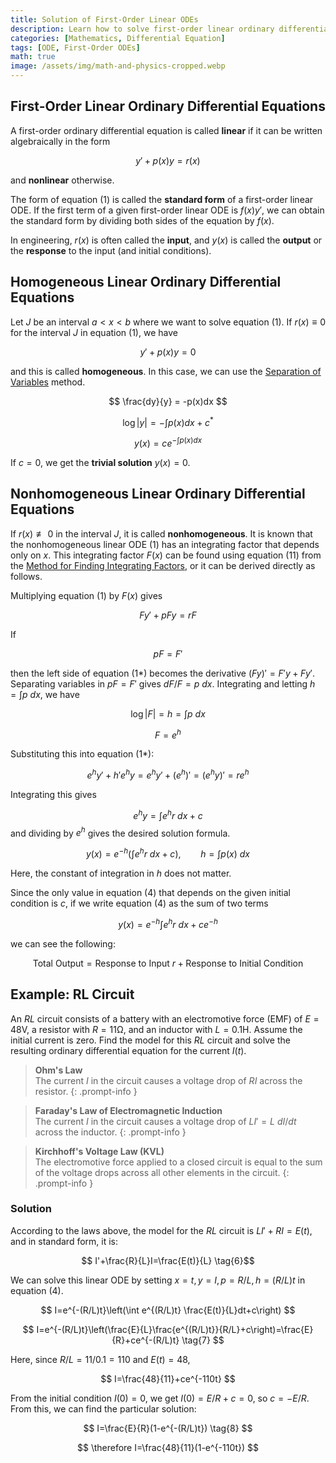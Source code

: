 ```yaml
---
title: Solution of First-Order Linear ODEs
description: Learn how to solve first-order linear ordinary differential equations using the integrating factor method, with a practical example of an RL circuit.
categories: [Mathematics, Differential Equation]
tags: [ODE, First-Order ODEs]
math: true
image: /assets/img/math-and-physics-cropped.webp
---
```

## First-Order Linear Ordinary Differential Equations
A first-order ordinary differential equation is called **linear** if it can be written algebraically in the form

$$ y'+p(x)y=r(x) \tag{1} $$

and **nonlinear** otherwise.

The form of equation (1) is called the **standard form** of a first-order linear ODE. If the first term of a given first-order linear ODE is $f(x)y'$, we can obtain the standard form by dividing both sides of the equation by $f(x)$.

In engineering, $r(x)$ is often called the **input**, and $y(x)$ is called the **output** or the **response** to the input (and initial conditions).

## Homogeneous Linear Ordinary Differential Equations
Let $J$ be an interval $a<x<b$ where we want to solve equation (1). If $r(x)\equiv 0$ for the interval $J$ in equation (1), we have

$$ y'+p(x)y=0 \tag{2}$$

and this is called **homogeneous**. In this case, we can use the [Separation of Variables](/posts/Separation-of-Variables/) method.

$$ \frac{dy}{y} = -p(x)dx $$

$$ \log |y| = -\int p(x)dx + c^* $$

$$ y(x) = ce^{-\int p(x)dx} \tag{3}$$

If $c=0$, we get the **trivial solution** $y(x)=0$.

## Nonhomogeneous Linear Ordinary Differential Equations
If $r(x)\not\equiv 0$ in the interval $J$, it is called **nonhomogeneous**. It is known that the nonhomogeneous linear ODE (1) has an integrating factor that depends only on $x$. This integrating factor $F(x)$ can be found using equation (11) from the [Method for Finding Integrating Factors](/posts/Exact-Differential-Equation-and-Integrating-Factor/#method-for-finding-integrating-factors), or it can be derived directly as follows.

Multiplying equation (1) by $F(x)$ gives

$$ Fy'+pFy=rF \tag{1*} $$

If

$$ pF=F' $$

then the left side of equation (1*) becomes the derivative $(Fy)'=F'y+Fy'$. Separating variables in $pF=F'$ gives $dF/F=p\ dx$. Integrating and letting $h=\int p\ dx$, we have

$$ \log |F|=h=\int p\ dx $$

$$ F = e^h $$

Substituting this into equation (1*):

$$ e^hy'+h'e^hy=e^hy'+(e^h)'=(e^hy)'=re^h $$

Integrating this gives

$$ e^hy=\int e^hr\ dx + c $$
and dividing by $e^h$ gives the desired solution formula.

$$ y(x)=e^{-h}\left(\int e^hr\ dx + c\right),\qquad h=\int p(x)\ dx \tag{4} $$

Here, the constant of integration in $h$ does not matter.

Since the only value in equation (4) that depends on the given initial condition is $c$, if we write equation (4) as the sum of two terms

$$ y(x)=e^{-h}\int e^hr\ dx + ce^{-h} \tag{4*} $$

we can see the following:

$$ \text{Total Output} = \text{Response to Input } r + \text{Response to Initial Condition} \tag{5} $$

## Example: RL Circuit
An $RL$ circuit consists of a battery with an electromotive force (EMF) of $E=48\textrm{V}$, a resistor with $R=11\mathrm{\Omega}$, and an inductor with $L=0.1\text{H}$. Assume the initial current is zero. Find the model for this $RL$ circuit and solve the resulting ordinary differential equation for the current $I(t)$.
> **Ohm's Law**  
> The current $I$ in the circuit causes a voltage drop of $RI$ across the resistor.
{: .prompt-info }

> **Faraday's Law of Electromagnetic Induction**  
> The current $I$ in the circuit causes a voltage drop of $LI'=L\ dI/dt$ across the inductor.
{: .prompt-info }

> **Kirchhoff's Voltage Law (KVL)**  
> The electromotive force applied to a closed circuit is equal to the sum of the voltage drops across all other elements in the circuit.
{: .prompt-info }

### Solution
According to the laws above, the model for the $RL$ circuit is $LI'+RI=E(t)$, and in standard form, it is:

$$ I'+\frac{R}{L}I=\frac{E(t)}{L} \tag{6}$$

We can solve this linear ODE by setting $x=t, y=I, p=R/L, h=(R/L)t$ in equation (4).

$$ I=e^{-(R/L)t}\left(\int e^{(R/L)t} \frac{E(t)}{L}dt+c\right) $$

$$ I=e^{-(R/L)t}\left(\frac{E}{L}\frac{e^{(R/L)t}}{R/L}+c\right)=\frac{E}{R}+ce^{-(R/L)t} \tag{7} $$

Here, since $R/L=11/0.1=110$ and $E(t)=48$,

$$ I=\frac{48}{11}+ce^{-110t} $$

From the initial condition $I(0)=0$, we get $I(0)=E/R+c=0$, so $c=-E/R$. From this, we can find the particular solution:

$$ I=\frac{E}{R}(1-e^{-(R/L)t}) \tag{8} $$

$$ \therefore I=\frac{48}{11}(1-e^{-110t}) $$

